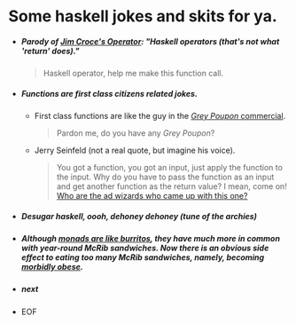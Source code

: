 # Some haskell jokes and skits for ya.

- ##### Parody of [Jim Croce's Operator](https://www.youtube.com/watch?v=3RA4MykPm4s): "Haskell operators (that's not what 'return' does)."

	> Haskell operator, help me make this function call.
	
- ##### Functions are first class citizens related jokes.
	- First class functions are like the guy in the [_Grey Poupon_ commercial](https://www.youtube.com/watch?v=uwOCOm9Z0YE).
	
		> Pardon me, do you have any _Grey Poupon_?
	
	- Jerry Seinfeld (not a real quote, but imagine his voice).
	
		> You got a function, you got an input, just apply the function to the input. Why do you have to pass the function as an input and get another function as the return value? I mean, come on! [Who are the ad wizards who came up with this one?](https://www.youtube.com/watch?v=A_pvFXbVlt8)
	
	
- ##### Desugar haskell, oooh, dehoney dehoney (tune of the archies)

- ##### Although [monads are like burritos](https://blog.plover.com/prog/burritos.html), they have much more in common with year-round McRib sandwiches. Now there is an obvious side effect to eating too many McRib sandwiches, namely, becoming [morbidly obese](http://thatblueyak.blogspot.com/2009/06/fattest-twins-mcguire-twins-motorcycles.html).

- ##### next

- EOF
